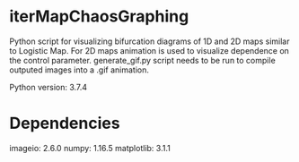 # iterMapChaosGraphing
Python script for visualizing bifurcation diagrams of 1D and 2D maps similar to Logistic Map.
For 2D maps animation is used to visualize dependence on the control parameter. generate_gif.py script needs to be run to compile outputed images into a .gif animation.

Python version:  3.7.4
# Dependencies
imageio:         2.6.0
numpy:           1.16.5
matplotlib:      3.1.1
